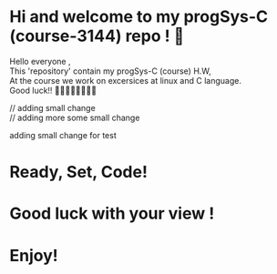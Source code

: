 # Hi and welcome to my progSys-C (course-3144) repo ! 🚀

Hello everyone , <br>
This 'repository' contain my progSys-C (course) H.W, <br>
At the course we work on excersices at linux and C language. <br> 
Good luck!! 👩‍💻🧙‍♂️🚀👩‍💻🔥<br>

// adding small change  
// adding more some small change

adding small change for test

# Ready, Set, Code!
# Good luck with your view !
# Enjoy!